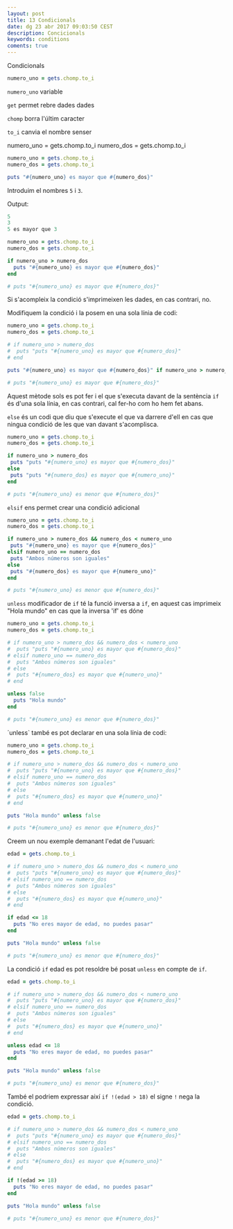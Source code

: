 ```yaml
---
layout: post
title: 13 Condicionals
date: dg 23 abr 2017 09:03:50 CEST 
description: Concicionals
keywords: conditions
coments: true
---
```


Condicionals

```ruby
numero_uno = gets.chomp.to_i
```

`numero_uno` variable

`get` permet rebre dades dades

`chomp` borra l'últim caracter

`to_i` canvia el nombre senser

numero_uno = gets.chomp.to_i
numero_dos = gets.chomp.to_i

```ruby
numero_uno = gets.chomp.to_i
numero_dos = gets.chomp.to_i

puts "#{numero_uno} es mayor que #{numero_dos}"
```

Introduim el nombres `5` i `3`.

Output:

```ruby
5
3
5 es mayor que 3
```



```ruby
numero_uno = gets.chomp.to_i
numero_dos = gets.chomp.to_i

if numero_uno > numero_dos
  puts "#{numero_uno} es mayor que #{numero_dos}"
end

# puts "#{numero_uno} es mayor que #{numero_dos}"
```

Si s'acompleix la condició s'imprimeixen les dades, en cas contrari, no.

Modifiquem la condició i la posem en una sola línia de codi:

```ruby
numero_uno = gets.chomp.to_i
numero_dos = gets.chomp.to_i

# if numero_uno > numero_dos
#  puts "puts "#{numero_uno} es mayor que #{numero_dos}"
# end

puts "#{numero_uno} es mayor que #{numero_dos}" if numero_uno > numero_dos

# puts "#{numero_uno} es mayor que #{numero_dos}"
```

Aquest mètode sols es pot fer i el que s'executa davant de la sentència `if` és d'una sola línia, en cas contrari, cal fer-ho com ho hem fet abans.


`else` és un codi que diu que s'execute el que va darrere d'ell en cas que ningua condició de les que van davant s'acomplisca.

```ruby
numero_uno = gets.chomp.to_i
numero_dos = gets.chomp.to_i

if numero_uno > numero_dos
 puts "puts "#{numero_uno} es mayor que #{numero_dos}"
else
 puts "puts "#{numero_dos} es mayor que #{numero_uno}"
end

# puts "#{numero_uno} es menor que #{numero_dos}"
```


`elsif` ens permet crear una condició adicional

```ruby
numero_uno = gets.chomp.to_i
numero_dos = gets.chomp.to_i

if numero_uno > numero_dos && numero_dos < numero_uno
 puts "#{numero_uno} es mayor que #{numero_dos}"
elsif numero_uno == numero_dos
 puts "Ambos números son iguales"
else
 puts "#{numero_dos} es mayor que #{numero_uno}"
end

# puts "#{numero_uno} es menor que #{numero_dos}"
```

`unless` modificador de `if` té la funció inversa a `if`, en aquest cas imprimeix "Hola mundo" en cas que la inversa 'if' es dóne

```ruby
numero_uno = gets.chomp.to_i
numero_dos = gets.chomp.to_i

# if numero_uno > numero_dos && numero_dos < numero_uno
#  puts "puts "#{numero_uno} es mayor que #{numero_dos}"
# elsif numero_uno == numero_dos
#  puts "Ambos números son iguales"
# else
#  puts "#{numero_dos} es mayor que #{numero_uno}"
# end

unless false
  puts "Hola mundo"
end

# puts "#{numero_uno} es menor que #{numero_dos}"
```

´unless` també es pot declarar en una sola línia de codi:

```ruby
numero_uno = gets.chomp.to_i
numero_dos = gets.chomp.to_i

# if numero_uno > numero_dos && numero_dos < numero_uno
#  puts "puts "#{numero_uno} es mayor que #{numero_dos}"
# elsif numero_uno == numero_dos
#  puts "Ambos números son iguales"
# else
#  puts "#{numero_dos} es mayor que #{numero_uno}"
# end

puts "Hola mundo" unless false

# puts "#{numero_uno} es menor que #{numero_dos}"
```

Creem un nou exemple demanant l'edat de l'usuari:


```ruby
edad = gets.chomp.to_i

# if numero_uno > numero_dos && numero_dos < numero_uno
#  puts "puts "#{numero_uno} es mayor que #{numero_dos}"
# elsif numero_uno == numero_dos
#  puts "Ambos números son iguales"
# else
#  puts "#{numero_dos} es mayor que #{numero_uno}"
# end

if edad <= 18
  puts "No eres mayor de edad, no puedes pasar"
end

puts "Hola mundo" unless false

# puts "#{numero_uno} es menor que #{numero_dos}"
```

La condició `if` edad es pot resoldre bé posat `unless` en compte de `if`.

```ruby
edad = gets.chomp.to_i

# if numero_uno > numero_dos && numero_dos < numero_uno
#  puts "puts "#{numero_uno} es mayor que #{numero_dos}"
# elsif numero_uno == numero_dos
#  puts "Ambos números son iguales"
# else
#  puts "#{numero_dos} es mayor que #{numero_uno}"
# end

unless edad <= 18
  puts "No eres mayor de edad, no puedes pasar"
end

puts "Hola mundo" unless false

# puts "#{numero_uno} es menor que #{numero_dos}"
```

També el podriem expressar així `if !(edad > 18)` el signe `!` nega la condició.

```ruby
edad = gets.chomp.to_i

# if numero_uno > numero_dos && numero_dos < numero_uno
#  puts "puts "#{numero_uno} es mayor que #{numero_dos}"
# elsif numero_uno == numero_dos
#  puts "Ambos números son iguales"
# else
#  puts "#{numero_dos} es mayor que #{numero_uno}"
# end

if !(edad >= 18)
  puts "No eres mayor de edad, no puedes pasar"
end

puts "Hola mundo" unless false

# puts "#{numero_uno} es menor que #{numero_dos}"
```

